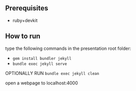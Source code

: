 ## Prerequisites 
- ruby+devkit

## How to run
type the following commands in the presentation root folder:
- `gem install bundler jekyll`
- `bundle exec jekyll serve`

OPTIONALLY RUN
`bundle exec jekyll clean`

open a webpage to localhost:4000
